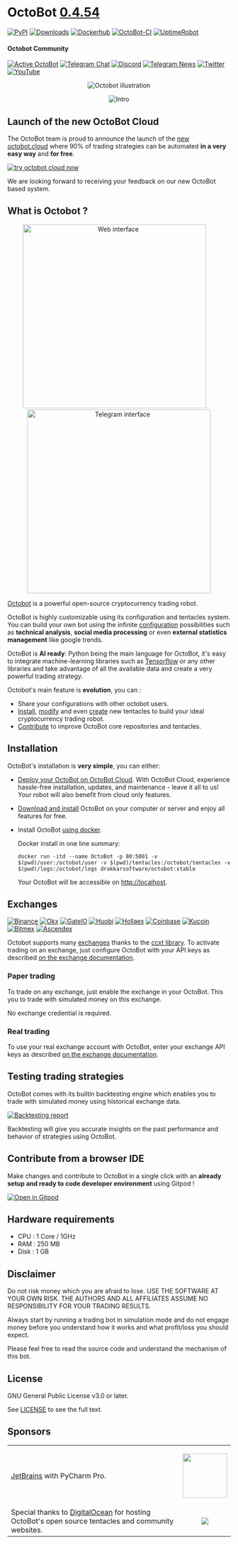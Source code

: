 # OctoBot [0.4.54](https://octobot.click/gh-changelog)
[![PyPI](https://img.shields.io/pypi/v/OctoBot.svg?logo=pypi)](https://octobot.click/gh-pypi)
[![Downloads](https://pepy.tech/badge/octobot/month)](https://pepy.tech/project/octobot)
[![Dockerhub](https://img.shields.io/docker/pulls/drakkarsoftware/octobot.svg?logo=docker)](https://octobot.click/gh-dockerhub)
[![OctoBot-CI](https://github.com/Drakkar-Software/OctoBot/workflows/OctoBot-CI/badge.svg)](https://github.com/Drakkar-Software/OctoBot/actions)
[![UptimeRobot](https://img.shields.io/uptimerobot/ratio/30/m786447893-903b482e5158c8b6483760e8)](https://octobot.click/gh-status)

#### Octobot Community
[![Active OctoBot](https://img.shields.io/badge/dynamic/json.svg?&url=https://metrics.octobot.online/metrics/community/count/0/-1/0&query=$.total&color=green&label=OctoBots%20this%20month)]()
[![Telegram Chat](https://img.shields.io/badge/telegram-chat-green.svg?logo=telegram&label=Telegram)](https://octobot.click/gh-telegram)
[![Discord](https://img.shields.io/discord/530629985661222912.svg?logo=discord&label=Discord)](https://octobot.click/gh-discord)
[![Telegram News](https://img.shields.io/badge/telegram-news-blue.svg?logo=telegram&label=Telegram)](https://t.me/OctoBot_Project)
[![Twitter](https://img.shields.io/twitter/follow/DrakkarsOctobot.svg?label=twitter&style=social)](https://octobot.click/gh-twitter)
[![YouTube](https://img.shields.io/youtube/channel/views/UC2YAaBeWY8y_Olqs79b_X8A?label=youtube&style=social)](https://octobot.click/gh-youtube)

<p align="center">
  <img src="../assets/illustration.png" alt="Octobot illustration">
</p>

<p align="center">
  <img src="../assets/ReadMeIntro.gif" alt="Intro" />
</p>

## Launch of the new OctoBot Cloud
The OctoBot team is proud to announce the launch of the [new octobot.cloud](https://octobot.cloud/?utm_source=github&utm_medium=dk&utm_campaign=production_annoucements&utm_content=readme)
where 90% of trading strategies can be automated **in a very easy way** and **for free**.

[![try octobot cloud now](https://img.shields.io/static/v1?label=Try%20the%20new%20OctoBot%20cloud&message=now&color=007bff&style=for-the-badge)](https://octobot.cloud/?utm_source=github&utm_medium=dk&utm_campaign=production_annoucements&utm_content=readme_button)

We are looking forward to receiving your feedback on our new OctoBot based system.

## What is Octobot  ?
<p align="middle">
  <a href="../assets/dashboard.png"><img src="../assets/dashboard.png" height="414" alt="Web interface"></a>  
  &nbsp;&nbsp;&nbsp;&nbsp;    
  <a href="https://www.octobot.info/interfaces/telegram-interface"><img src="../assets/telegram-interface.png" height="414" alt="Telegram interface"></a>  
</p>


[Octobot](https://www.octobot.online/) is a powerful open-source cryptocurrency trading robot.

OctoBot is highly customizable using its configuration and tentacles system.  
You can build your own bot using the infinite [configuration](https://www.octobot.info/configuration/profile-configuration) possibilities such as  **technical analysis**, **social media processing** or even **external statistics management** like google trends.  
  
OctoBot is **AI ready**: Python being the main language for OctoBot, it's easy to integrate machine-learning libraries such as [Tensorflow](https://github.com/tensorflow/tensorflow) or any other libraries and take advantage of all the available data and create a very powerful trading strategy.  
  
Octobot's main feature is **evolution**, you can : 
- Share your configurations with other octobot users.
- [Install](https://www.octobot.info/advanced_usage/tentacle-manager), [modify](https://developer.octobot.info/tentacles/tentacle-development) and even [create](https://developer.octobot.info/tentacles/tentacle-development) new tentacles to build your ideal cryptocurrency trading robot.
- [Contribute](https://developer.octobot.info/installation/developer-installation/octobot-developer-installation) to improve OctoBot core repositories and tentacles.

## Installation  
OctoBot's installation is **very simple**, you can either:
- [Deploy your OctoBot on OctoBot Cloud](https://octobot.cloud/). With OctoBot Cloud, experience hassle-free installation, updates, and maintenance - leave it all to us! Your robot will also benefit from cloud only features.
- [Download and install](https://www.octobot.info/installation/local-installation) OctoBot on your computer or server and enjoy all features for free.
- Install OctoBot [using docker](https://www.octobot.info/installation/local-installation#option-2-with-docker).

    Docker install in one line summary:
    ```
    docker run -itd --name OctoBot -p 80:5001 -v $(pwd)/user:/octobot/user -v $(pwd)/tentacles:/octobot/tentacles -v $(pwd)/logs:/octobot/logs drakkarsoftware/octobot:stable
    ```
    Your OctoBot will be accessible on [http://localhost](http://localhost).

## Exchanges
[![Binance](../assets/binance-logo.png)](https://octobot.click/gh-binance)
[![Okx](../assets/okex-logo.png)](https://octobot.click/gh-okex)
[![GateIO](../assets/gateio-logo.png)](https://octobot.click/gh-gateio)
[![Huobi](../assets/huobi-logo.png)](https://octobot.click/gh-huobi)
[![Hollaex](../assets/hollaex-logo.png)](https://octobot.click/gh-hollaex)
[![Coinbase](../assets/coinbasepro-logo.png)](https://pro.coinbase.com)
[![Kucoin](../assets/kucoin-logo.png)](https://www.kucoin.com)
[![Bitmex](../assets/bitmex-logo.png)](https://bitmex.com)
[![Ascendex](../assets/ascendex-logo.png)](https://octobot.click/gh-ascendex)

Octobot supports many [exchanges](https://octobot.click/gh-exchanges) thanks to the [ccxt library](https://github.com/ccxt/ccxt). 
To activate trading on an exchange, just configure OctoBot with your API keys as described [on the exchange documentation](https://www.octobot.info/configuration/exchanges).


### Paper trading
To trade on any exchange, just enable the exchange in your OctoBot. This you to trade with simulated money on this exchange.

No exchange credential is required.

### Real trading
To use your real exchange account with OctoBot, enter your exchange API keys as described [on the exchange documentation](https://octobot.click/gh-exchanges). 

## Testing trading strategies

OctoBot comes with its builtin backtesting engine which enables you to trade with simulated money using historical exchange data.

[![Backtesting report](../assets/backtesting_report.jpg)](https://github.com/Drakkar-Software/OctoBot/blob/assets/backtesting_report.jpg)  

Backtesting will give you accurate insights on the past performance and behavior of strategies using OctoBot.

## Contribute from a browser IDE 
Make changes and contribute to OctoBot in a single click with an **already setup and ready to code developer environment** using Gitpod !

[![Open in Gitpod](https://gitpod.io/button/open-in-gitpod.svg)](https://gitpod.io/#https://github.com/Drakkar-Software/OctoBot)

## Hardware requirements  
- CPU : 1 Core / 1GHz  
- RAM : 250 MB  
- Disk : 1 GB  

## Disclaimer
Do not risk money which you are afraid to lose. USE THE SOFTWARE AT YOUR OWN RISK. THE AUTHORS 
AND ALL AFFILIATES ASSUME NO RESPONSIBILITY FOR YOUR TRADING RESULTS. 

Always start by running a trading bot in simulation mode and do not engage money
before you understand how it works and what profit/loss you should expect.

Please feel free to read the source code and understand the mechanism of this bot.

## License
GNU General Public License v3.0 or later.

See [LICENSE](https://octobot.click/gh-license) to see the full text.

## Sponsors
<table>
<tr>
<td><a href="https://www.jetbrains.com" target="_blank">JetBrains</a> with PyCharm Pro.</td>
<td><a href="https://www.jetbrains.com" target="_blank"><p align="center"><img src="https://resources.jetbrains.com/storage/products/pycharm/img/meta/pycharm_logo_300x300.png" width="100px"></p></a></td>
</tr>
<tr>
<td>Special thanks to <a href="https://m.do.co/c/40c9737100b1" target="_blank">DigitalOcean</a> for hosting OctoBot's open source tentacles and community websites.</td>
<td><a href="https://m.do.co/c/40c9737100b1" target="_blank"><p align="center"><img src="https://opensource.nyc3.cdn.digitaloceanspaces.com/attribution/assets/PNG/DO_Logo_Horizontal_Blue.png?utm_medium=opensource&utm_source=OctoBot"></p></a></td>
</tr>
</table>
